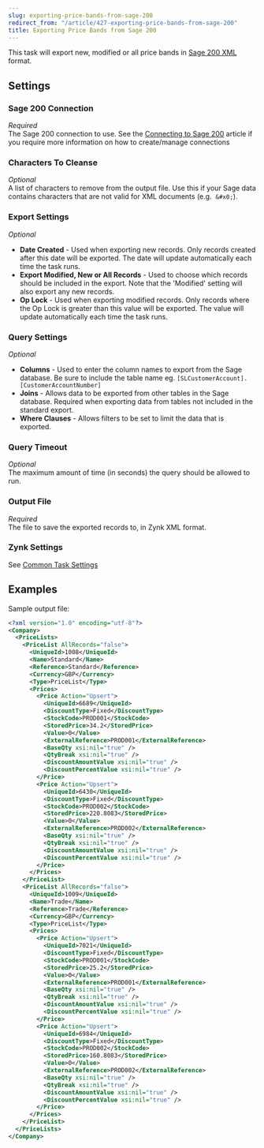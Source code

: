 ```yaml
---
slug: exporting-price-bands-from-sage-200
redirect_from: "/article/427-exporting-price-bands-from-sage-200"
title: Exporting Price Bands from Sage 200
---
```

This task will export new, modified or all price bands in [Sage 200 XML](sage-200-xml) format.

## Settings
### Sage 200 Connection
_Required_  
The Sage 200 connection to use.  See the [Connecting to Sage 200](connecting-to-sage-200) article if you require more information on how to create/manage connections

### Characters To Cleanse
_Optional_  
A list of characters to remove from the output file. Use this if your Sage data contains characters that are not valid for XML documents (e.g. 	`&#x0;`).

### Export Settings
_Optional_  

 * **Date Created** - Used when exporting new records. Only records created after this date will be exported. The date will update automatically each time the task runs.
 * **Export Modified, New or All Records** - Used to choose which records should be included in the export. Note that the 'Modified' setting will also export any new records.
 * **Op Lock** - Used when exporting modified records. Only records where the Op Lock is greater than this value will be exported. The value will update automatically each time the task runs.
 
### Query Settings
_Optional_  

 * **Columns** - Used to enter the column names to export from the Sage database. Be sure to include the table name eg. `[SLCustomerAccount].[CustomerAccountNumber]`
 * **Joins** - Allows data to be exported from other tables in the Sage database. Required when exporting data from tables not included in the standard export.
 * **Where Clauses** - Allows filters to be set to limit the data that is exported. 
 
### Query Timeout
_Optional_  
The maximum amount of time (in seconds) the query should be allowed to run.

### Output File
_Required_  
The file to save the exported records to, in Zynk XML format.

### Zynk Settings
See [Common Task Settings](common-task-settings)

## Examples
Sample output file:

```xml
<?xml version="1.0" encoding="utf-8"?>
<Company>
  <PriceLists>
    <PriceList AllRecords="false">
      <UniqueId>1008</UniqueId>
      <Name>Standard</Name>
      <Reference>Standard</Reference>
      <Currency>GBP</Currency>
      <Type>PriceList</Type>
      <Prices>
        <Price Action="Upsert">
          <UniqueId>6689</UniqueId>
          <DiscountType>Fixed</DiscountType>
          <StockCode>PROD001</StockCode>
          <StoredPrice>34.2</StoredPrice>
          <Value>0</Value>
          <ExternalReference>PROD001</ExternalReference>
          <BaseQty xsi:nil="true" />
          <QtyBreak xsi:nil="true" />
          <DiscountAmountValue xsi:nil="true" />
          <DiscountPercentValue xsi:nil="true" />
        </Price>
        <Price Action="Upsert">
          <UniqueId>6430</UniqueId>
          <DiscountType>Fixed</DiscountType>
          <StockCode>PROD002</StockCode>
          <StoredPrice>220.8083</StoredPrice>
          <Value>0</Value>
          <ExternalReference>PROD002</ExternalReference>
          <BaseQty xsi:nil="true" />
          <QtyBreak xsi:nil="true" />
          <DiscountAmountValue xsi:nil="true" />
          <DiscountPercentValue xsi:nil="true" />
        </Price>
      </Prices>
    </PriceList>
    <PriceList AllRecords="false">
      <UniqueId>1009</UniqueId>
      <Name>Trade</Name>
      <Reference>Trade</Reference>
      <Currency>GBP</Currency>
      <Type>PriceList</Type>
      <Prices>
        <Price Action="Upsert">
          <UniqueId>7021</UniqueId>
          <DiscountType>Fixed</DiscountType>
          <StockCode>PROD001</StockCode>
          <StoredPrice>25.2</StoredPrice>
          <Value>0</Value>
          <ExternalReference>PROD001</ExternalReference>
          <BaseQty xsi:nil="true" />
          <QtyBreak xsi:nil="true" />
          <DiscountAmountValue xsi:nil="true" />
          <DiscountPercentValue xsi:nil="true" />
        </Price>
        <Price Action="Upsert">
          <UniqueId>6984</UniqueId>
          <DiscountType>Fixed</DiscountType>
          <StockCode>PROD002</StockCode>
          <StoredPrice>160.8083</StoredPrice>
          <Value>0</Value>
          <ExternalReference>PROD002</ExternalReference>
          <BaseQty xsi:nil="true" />
          <QtyBreak xsi:nil="true" />
          <DiscountAmountValue xsi:nil="true" />
          <DiscountPercentValue xsi:nil="true" />
        </Price>
      </Prices>
    </PriceList>
  </PriceLists>
</Company>
```